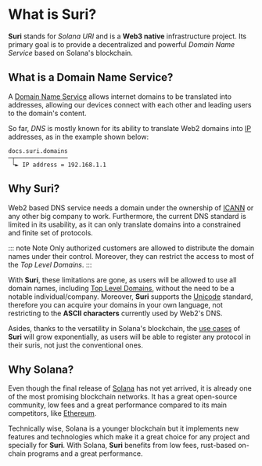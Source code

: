 # What is Suri?

**Suri** stands for _Solana URI_ and is a **Web3 native** infrastructure project. Its primary goal is to provide a
decentralized and powerful _Domain Name Service_ based on Solana's blockchain.

## What is a Domain Name Service?

A [Domain Name Service](https://en.wikipedia.org/wiki/Domain_Name_System) allows internet domains to be translated into
addresses, allowing our devices connect with each other and leading users to the domain's content.

So far, _DNS_ is mostly known for its ability to translate Web2 domains
into [IP](https://en.wikipedia.org/wiki/Internet_Protocol) addresses, as in the example shown below:

```:no-line-numbers
docs.suri.domains
─┬─────────────── 
 └► IP address = 192.168.1.1
```

## Why Suri?

Web2 based DNS service needs a domain under the ownership of [ICANN](https://www.icann.org/) or any other big company
to work. Furthermore, the current DNS standard is limited in its usability, as it can only translate domains into a
constrained and finite set of protocols.

::: note Note
Only authorized customers are allowed to distribute the domain names under their control. Moreover, they can restrict
the access to most of the _Top Level Domains_.
:::

With **Suri**, these limitations are gone, as users will be allowed to use all domain names,
including [Top Level Domains][TLD], without the need to be a notable individual/company.
Moreover, **Suri** supports the [Unicode](https://unicode.org/) standard, therefore you can acquire your domains in your
own language, not restricting to the **ASCII characters** currently used by Web2's DNS.

Asides, thanks to the versatility in Solana's blockchain, the [use cases](/en/use-cases) of **Suri** will grow
exponentially, as users will be able to register any protocol in their suris, not just the conventional ones.

## Why Solana?

Even though the final release of [Solana](https://solana.com) has not yet arrived, it is already one of the most
promising blockchain networks. It has a great open-source community, low fees and a great performance compared to its
main competitors, like [Ethereum](https://ethereum.org/).

Technically wise, Solana is a younger blockchain but it implements new features and technologies which make it a great
choice for any project and specially for **Suri**. With Solana, **Suri** benefits from low fees, rust-based on-chain
programs and a great performance.

[TLD]: https://en.wikipedia.org/wiki/Top-level_domain
